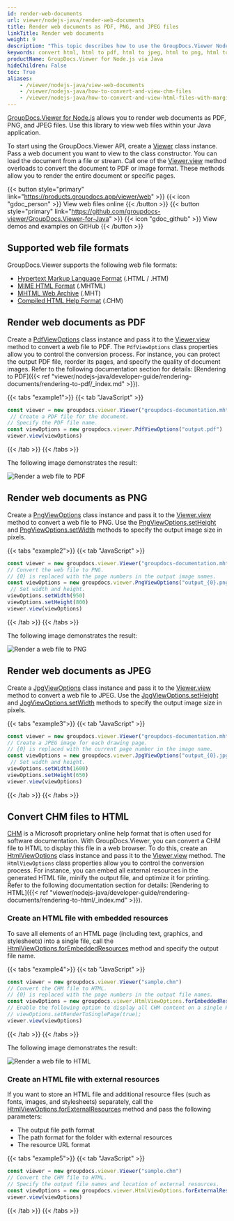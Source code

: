 ```yaml
---
id: render-web-documents
url: viewer/nodejs-java/render-web-documents
title: Render web documents as PDF, PNG, and JPEG files
linkTitle: Render web documents
weight: 9
description: "This topic describes how to use the GroupDocs.Viewer Node.js API to convert web documents to PDF, PNG, and JPEG formats."
keywords: convert html, html to pdf, html to jpeg, html to png, html to image
productName: GroupDocs.Viewer for Node.js via Java
hideChildren: False
toc: True
aliases:
    - /viewer/nodejs-java/view-web-documents
    - /viewer/nodejs-java/how-to-convert-and-view-chm-files
    - /viewer/nodejs-java/how-to-convert-and-view-html-files-with-margins
---
```

[GroupDocs.Viewer for Node.js](https://products.groupdocs.com/viewer/nodejs-java) allows you to render web documents as PDF, PNG, and JPEG files. Use this library to view web files within your Java application. 

To start using the GroupDocs.Viewer API, create a [Viewer](#) class instance. Pass a web document you want to view to the class constructor. You can load the document from a file or stream. Call one of the [Viewer.view](#) method overloads to convert the document to PDF or image format. These methods allow you to render the entire document or specific pages.

{{< button style="primary" link="https://products.groupdocs.app/viewer/web" >}} {{< icon "gdoc_person" >}} View web files online {{< /button >}} {{< button style="primary" link="https://github.com/groupdocs-viewer/GroupDocs.Viewer-for-Java" >}} {{< icon "gdoc_github" >}} View demos and examples on GitHub {{< /button >}}

## Supported web file formats

GroupDocs.Viewer supports the following web file formats:

* [Hypertext Markup Language Format](https://docs.fileformat.com/web/html/) (.HTML / .HTM)
* [MIME HTML Format](https://docs.fileformat.com/web/mhtml/) (.MHTML)
* [MHTML Web Archive](https://docs.fileformat.com/web/mht/) (.MHT)
* [Compiled HTML Help Format](https://docs.fileformat.com/web/chm/) (.CHM)

## Render web documents as PDF

Create a [PdfViewOptions](#) class instance and pass it to the [Viewer.view](#) method to convert a web file to PDF. The `PdfViewOptions` class properties allow you to control the conversion process. For instance, you can protect the output PDF file, reorder its pages, and specify the quality of document images. Refer to the following documentation section for details: [Rendering to PDF]({{< ref "viewer/nodejs-java/developer-guide/rendering-documents/rendering-to-pdf/_index.md" >}}).

{{< tabs "example1">}}
{{< tab "JavaScript" >}}
```js
const viewer = new groupdocs.viewer.Viewer("groupdocs-documentation.mhtml")
 // Create a PDF file for the document.
// Specify the PDF file name.
const viewOptions = new groupdocs.viewer.PdfViewOptions("output.pdf")
viewer.view(viewOptions)
```
{{< /tab >}}
{{< /tabs >}}

The following image demonstrates the result:

![Render a web file to PDF](/viewer/nodejs-java/images/rendering-basics/render-web-documents/render-web-to-pdf.png)

## Render web documents as PNG

Create a [PngViewOptions](#) class instance and pass it to the [Viewer.view](#) method to convert a web file to PNG. Use the [PngViewOptions.setHeight](#) and [PngViewOptions.setWidth](#) methods to specify the output image size in pixels.

{{< tabs "example2">}}
{{< tab "JavaScript" >}}
```js
const viewer = new groupdocs.viewer.Viewer("groupdocs-documentation.mhtml")
// Convert the web file to PNG.
// {0} is replaced with the page numbers in the output image names.
const viewOptions = new groupdocs.viewer.PngViewOptions("output_{0}.png")
 // Set width and height.
viewOptions.setWidth(950)
viewOptions.setHeight(800)
viewer.view(viewOptions)
```
{{< /tab >}}
{{< /tabs >}}

The following image demonstrates the result:

![Render a web file to PNG](/viewer/nodejs-java/images/rendering-basics/render-web-documents/render-web-to-png.png)

## Render web documents as JPEG

Create a [JpgViewOptions](#) class instance and pass it to the [Viewer.view](#) method to convert a web file to JPEG. Use the [JpgViewOptions.setHeight](#) and [JpgViewOptions.setWidth](#) methods to specify the output image size in pixels.

{{< tabs "example3">}}
{{< tab "JavaScript" >}}
```js
const viewer = new groupdocs.viewer.Viewer("groupdocs-documentation.mhtml")
// Create a JPEG image for each drawing page.
// {0} is replaced with the current page number in the image name.
const viewOptions = new groupdocs.viewer.JpgViewOptions("output_{0}.jpg")
 // Set width and height.
viewOptions.setWidth(1600)
viewOptions.setHeight(650)
viewer.view(viewOptions)
```
{{< /tab >}}
{{< /tabs >}}

## Convert CHM files to HTML

[CHM](https://docs.fileformat.com/web/chm/) is a Microsoft proprietary online help format that is often used for software documentation. With GroupDocs.Viewer, you can convert a CHM file to HTML to display this file in a web browser. To do this, create an [HtmlViewOptions](#) class instance and pass it to the [Viewer.view](#) method. The `HtmlViewOptions` class properties allow you to control the conversion process. For instance, you can embed all external resources in the generated HTML file, minify the output file, and optimize it for printing. Refer to the following documentation section for details: [Rendering to HTML]({{< ref "viewer/nodejs-java/developer-guide/rendering-documents/rendering-to-html/_index.md" >}}).

### Create an HTML file with embedded resources

To save all elements of an HTML page (including text, graphics, and stylesheets) into a single file, call the [HtmlViewOptions.forEmbeddedResources](#) method and specify the output file name.

{{< tabs "example4">}}
{{< tab "JavaScript" >}}
```js
const viewer = new groupdocs.viewer.Viewer("sample.chm")
// Convert the CHM file to HTML.
// {0} is replaced with the page numbers in the output file names.
const viewOptions = new groupdocs.viewer.HtmlViewOptions.forEmbeddedResources("chm_result_{0}.html")
// Enable the following option to display all CHM content on a single HTML page.
// viewOptions.setRenderToSinglePage(true);
viewer.view(viewOptions)
```
{{< /tab >}}
{{< /tabs >}}

The following image demonstrates the result:

![Render a web file to HTML](/viewer/nodejs-java/images/rendering-basics/render-web-documents/render-chm-to-html.png)

### Create an HTML file with external resources

If you want to store an HTML file and additional resource files (such as fonts, images, and stylesheets) separately, call the [HtmlViewOptions.forExternalResources](#) method and pass the following parameters:

  * The output file path format
  * The path format for the folder with external resources
  * The resource URL format

{{< tabs "example5">}}
{{< tab "JavaScript" >}}
```js
const viewer = new groupdocs.viewer.Viewer("sample.chm")
// Convert the CHM file to HTML.
// Specify the output file names and location of external resources.
const viewOptions = new groupdocs.viewer.HtmlViewOptions.forExternalResources("page_{0}.html", "page_{0}/resource_{0}_{1}", "page_{0}/resource_{0}_{1}");
viewer.view(viewOptions)
```
{{< /tab >}}
{{< /tabs >}}